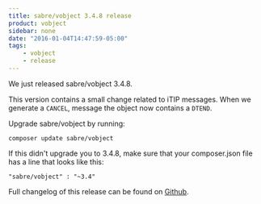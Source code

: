 ```yaml
---
title: sabre/vobject 3.4.8 release
product: vobject
sidebar: none
date: "2016-01-04T14:47:59-05:00"
tags:
    - vobject
    - release
---
```


We just released sabre/vobject 3.4.8.

This version contains a small change related to iTIP messages. When we generate
a `CANCEL`, message the object now contains a `DTEND`.

Upgrade sabre/vobject by running:

    composer update sabre/vobject

If this didn't upgrade you to 3.4.8, make sure that your composer.json file
has a line that looks like this:

    "sabre/vobject" : "~3.4"

Full changelog of this release can be found on [Github][1].

[1]: https://github.com/fruux/sabre-vobject/blob/3.4.8/ChangeLog.md
